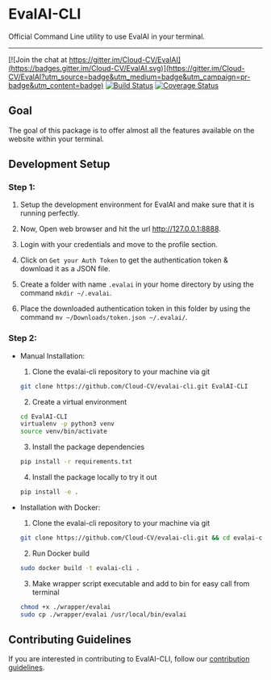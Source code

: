 # EvalAI-CLI

Official Command Line utility to use EvalAI in your terminal.

------------------------------------------------------------------------------------------

[![Join the chat at https://gitter.im/Cloud-CV/EvalAI](https://badges.gitter.im/Cloud-CV/EvalAI.svg)](https://gitter.im/Cloud-CV/EvalAI?utm_source=badge&utm_medium=badge&utm_campaign=pr-badge&utm_content=badge)
[![Build Status](https://travis-ci.org/Cloud-CV/evalai-cli.svg?branch=master)](https://travis-ci.org/Cloud-CV/evalai-cli)
[![Coverage Status](https://coveralls.io/repos/github/Cloud-CV/evalai-cli/badge.svg?branch=master)](https://coveralls.io/github/Cloud-CV/evalai-cli?branch=master)

## Goal

The goal of this package is to offer almost all the features available on the website within your terminal.

## Development Setup

### Step 1:

1. Setup the development environment for EvalAI and make sure that it is running perfectly.

2. Now, Open web browser and hit the url http://127.0.0.1:8888.

3. Login with your credentials and move to the profile section.

4. Click on `Get your Auth Token` to get the authentication token & download it as a JSON file.

5. Create a folder with name `.evalai` in your home directory by using the command `mkdir ~/.evalai`.

6. Place the downloaded authentication token in this folder by using the command `mv ~/Downloads/token.json ~/.evalai/`.

### Step 2:
 - Manual Installation:

    1. Clone the evalai-cli repository to your machine via git

    ```bash
    git clone https://github.com/Cloud-CV/evalai-cli.git EvalAI-CLI
    ```

    2. Create a virtual environment

    ```bash
    cd EvalAI-CLI
    virtualenv -p python3 venv
    source venv/bin/activate
    ```

    3. Install the package dependencies

    ```bash
    pip install -r requirements.txt
    ```

    4. Install the package locally to try it out

    ```bash
    pip install -e .
    ```

 - Installation with Docker:

    1. Clone the evalai-cli repository to your machine via git

    ```bash
    git clone https://github.com/Cloud-CV/evalai-cli.git && cd evalai-cli
    ```

    2. Run Docker build

    ```bash
    sudo docker build -t evalai-cli .
    ```

    3. Make wrapper script executable and add to bin for easy call from terminal

    ```bash
    chmod +x ./wrapper/evalai
    sudo cp ./wrapper/evalai /usr/local/bin/evalai
    ```

## Contributing Guidelines

If you are interested in contributing to EvalAI-CLI, follow our [contribution guidelines](https://github.com/Cloud-CV/evalai-cli/blob/master/.github/CONTRIBUTING.md).
